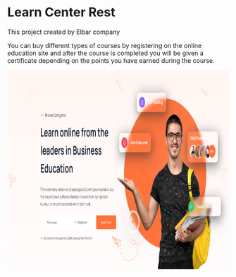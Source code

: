 # Learn Center Rest

This project created by Elbar company

You can buy different types of courses by registering on the online education site and after the course is completed you
will be given a certificate depending on the points you have earned during the course.

<img alt="alt text" height="450" src="https://github.com/elbar-org/learn-center-rest/blob/master/src/main/resources/static/img/zoomy.PNG" width="920"/>
